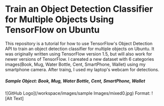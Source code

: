 # Train an Object Detection Classifier for Multiple Objects Using TensorFlow on Ubuntu
This repository is a tutorial for how to use TensorFlow's Object Detection API to train an object detection classifier for multiple objects on Ubuntu. It was originally written using TensorFlow version 1.5, but will also work for newer versions of TensorFlow. I careated a new dataset with 6 categories images(Book, Mug, Water Bottle, Cent, SmartPhone, Wallet) using my smartphone camera. After traing, I used my laptop's webcam for detections.

##### Sample Object: Book, Mug, Water Bottle, Cent, SmartPhone, Wallet


![GitHub Logo](/workspace/images/sample Images/mixed0.jpg)
Format: ![Alt Text]
